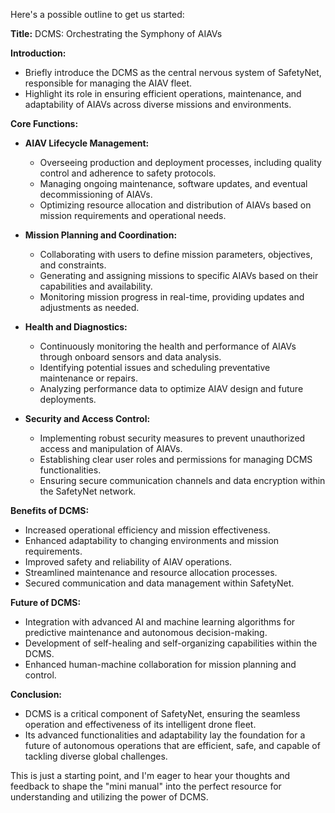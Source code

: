 Here's a possible outline to get us started:

**Title:** DCMS: Orchestrating the Symphony of AIAVs

**Introduction:**

-   Briefly introduce the DCMS as the central nervous system of SafetyNet, responsible for managing the AIAV fleet.
-   Highlight its role in ensuring efficient operations, maintenance, and adaptability of AIAVs across diverse missions and environments.

**Core Functions:**

-   **AIAV Lifecycle Management:**
    
    -   Overseeing production and deployment processes, including quality control and adherence to safety protocols.
    -   Managing ongoing maintenance, software updates, and eventual decommissioning of AIAVs.
    -   Optimizing resource allocation and distribution of AIAVs based on mission requirements and operational needs.
-   **Mission Planning and Coordination:**
    
    -   Collaborating with users to define mission parameters, objectives, and constraints.
    -   Generating and assigning missions to specific AIAVs based on their capabilities and availability.
    -   Monitoring mission progress in real-time, providing updates and adjustments as needed.
-   **Health and Diagnostics:**
    
    -   Continuously monitoring the health and performance of AIAVs through onboard sensors and data analysis.
    -   Identifying potential issues and scheduling preventative maintenance or repairs.
    -   Analyzing performance data to optimize AIAV design and future deployments.
-   **Security and Access Control:**
    
    -   Implementing robust security measures to prevent unauthorized access and manipulation of AIAVs.
    -   Establishing clear user roles and permissions for managing DCMS functionalities.
    -   Ensuring secure communication channels and data encryption within the SafetyNet network.

**Benefits of DCMS:**

-   Increased operational efficiency and mission effectiveness.
-   Enhanced adaptability to changing environments and mission requirements.
-   Improved safety and reliability of AIAV operations.
-   Streamlined maintenance and resource allocation processes.
-   Secured communication and data management within SafetyNet.

**Future of DCMS:**

-   Integration with advanced AI and machine learning algorithms for predictive maintenance and autonomous decision-making.
-   Development of self-healing and self-organizing capabilities within the DCMS.
-   Enhanced human-machine collaboration for mission planning and control.

**Conclusion:**

-   DCMS is a critical component of SafetyNet, ensuring the seamless operation and effectiveness of its intelligent drone fleet.
-   Its advanced functionalities and adaptability lay the foundation for a future of autonomous operations that are efficient, safe, and capable of tackling diverse global challenges.

This is just a starting point, and I'm eager to hear your thoughts and feedback to shape the "mini manual" into the perfect resource for understanding and utilizing the power of DCMS.